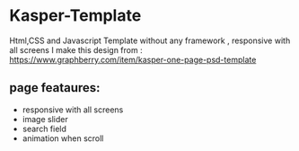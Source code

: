 # Kasper-Template
Html,CSS and Javascript Template without any framework , responsive with all screens I make this design from : https://www.graphberry.com/item/kasper-one-page-psd-template

## page feataures:
- responsive with all screens
- image slider
- search field
- animation when scroll
